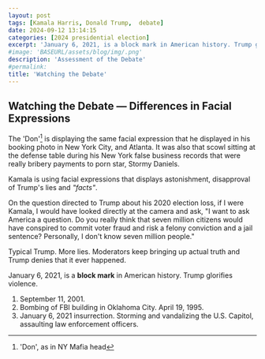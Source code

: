 ```yaml
---
layout: post
tags: [Kamala Harris, Donald Trump,  debate]
date: 2024-09-12 13:14:15
categories: [2024 presidential election]
excerpt: 'January 6, 2021, is a block mark in American history. Trump glorifies violence.'
#image: 'BASEURL/assets/blog/img/.png'
description: 'Assessment of the Debate'
#permalink:
title: 'Watching the Debate'
---
```

## Watching the Debate — Differences in Facial Expressions

The 'Don'[^11] is displaying the same facial expression that he displayed in his booking photo in New York City, and Atlanta. It was also that scowl sitting at the defense table during his New York false business records that were really bribery payments to porn star, Stormy Daniels.

Kamala is using facial expressions that displays astonishment, disapproval of Trump's lies and *"facts"*.

On the question directed to Trump about his 2020 election loss, if I were Kamala, I would have looked directly at the camera and ask, "I want to ask America a question. Do you really think that seven million citizens would have conspired to commit voter fraud and risk a felony conviction and a jail sentence? Personally, I don't know seven million people."

Typical Trump. More lies. Moderators keep bringing up actual truth and Trump denies that it ever happened.

January 6, 2021, is a **block mark** in American history. Trump glorifies violence.

1. September 11, 2001.
2. Bombing of FBI building in Oklahoma City. April 19, 1995.
3. January 6, 2021 insurrection. Storming and vandalizing the U.S. Capitol, assaulting law enforcement officers.

[^11]: 'Don', as in NY Mafia head
